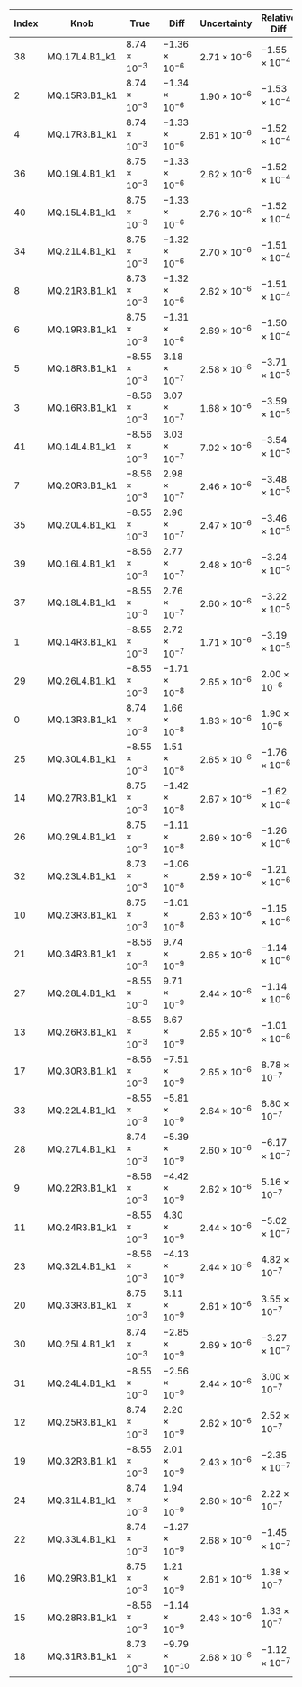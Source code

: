 | Index |   Knob   |   True   |   Diff   | Uncertainty | Relative Diff | Relative Uncertainty |
|-------|----------|----------|----------|-------------|---------------|----------------------|
|38|MQ.17L4.B1_k1|$8.74\times10^{-3}$|$-1.36\times10^{-6}$|$2.71\times10^{-6}$|$-1.55\times10^{-4}$|$3.10\times10^{-4}$|
|2|MQ.15R3.B1_k1|$8.74\times10^{-3}$|$-1.34\times10^{-6}$|$1.90\times10^{-6}$|$-1.53\times10^{-4}$|$2.18\times10^{-4}$|
|4|MQ.17R3.B1_k1|$8.74\times10^{-3}$|$-1.33\times10^{-6}$|$2.61\times10^{-6}$|$-1.52\times10^{-4}$|$2.99\times10^{-4}$|
|36|MQ.19L4.B1_k1|$8.75\times10^{-3}$|$-1.33\times10^{-6}$|$2.62\times10^{-6}$|$-1.52\times10^{-4}$|$3.00\times10^{-4}$|
|40|MQ.15L4.B1_k1|$8.75\times10^{-3}$|$-1.33\times10^{-6}$|$2.76\times10^{-6}$|$-1.52\times10^{-4}$|$3.16\times10^{-4}$|
|34|MQ.21L4.B1_k1|$8.75\times10^{-3}$|$-1.32\times10^{-6}$|$2.70\times10^{-6}$|$-1.51\times10^{-4}$|$3.09\times10^{-4}$|
|8|MQ.21R3.B1_k1|$8.73\times10^{-3}$|$-1.32\times10^{-6}$|$2.62\times10^{-6}$|$-1.51\times10^{-4}$|$3.00\times10^{-4}$|
|6|MQ.19R3.B1_k1|$8.75\times10^{-3}$|$-1.31\times10^{-6}$|$2.69\times10^{-6}$|$-1.50\times10^{-4}$|$3.07\times10^{-4}$|
|5|MQ.18R3.B1_k1|$-8.55\times10^{-3}$|$3.18\times10^{-7}$|$2.58\times10^{-6}$|$-3.71\times10^{-5}$|$3.01\times10^{-4}$|
|3|MQ.16R3.B1_k1|$-8.56\times10^{-3}$|$3.07\times10^{-7}$|$1.68\times10^{-6}$|$-3.59\times10^{-5}$|$1.97\times10^{-4}$|
|41|MQ.14L4.B1_k1|$-8.56\times10^{-3}$|$3.03\times10^{-7}$|$7.02\times10^{-6}$|$-3.54\times10^{-5}$|$8.21\times10^{-4}$|
|7|MQ.20R3.B1_k1|$-8.56\times10^{-3}$|$2.98\times10^{-7}$|$2.46\times10^{-6}$|$-3.48\times10^{-5}$|$2.87\times10^{-4}$|
|35|MQ.20L4.B1_k1|$-8.55\times10^{-3}$|$2.96\times10^{-7}$|$2.47\times10^{-6}$|$-3.46\times10^{-5}$|$2.88\times10^{-4}$|
|39|MQ.16L4.B1_k1|$-8.56\times10^{-3}$|$2.77\times10^{-7}$|$2.48\times10^{-6}$|$-3.24\times10^{-5}$|$2.90\times10^{-4}$|
|37|MQ.18L4.B1_k1|$-8.55\times10^{-3}$|$2.76\times10^{-7}$|$2.60\times10^{-6}$|$-3.22\times10^{-5}$|$3.04\times10^{-4}$|
|1|MQ.14R3.B1_k1|$-8.55\times10^{-3}$|$2.72\times10^{-7}$|$1.71\times10^{-6}$|$-3.19\times10^{-5}$|$2.00\times10^{-4}$|
|29|MQ.26L4.B1_k1|$-8.55\times10^{-3}$|$-1.71\times10^{-8}$|$2.65\times10^{-6}$|$2.00\times10^{-6}$|$3.10\times10^{-4}$|
|0|MQ.13R3.B1_k1|$8.74\times10^{-3}$|$1.66\times10^{-8}$|$1.83\times10^{-6}$|$1.90\times10^{-6}$|$2.09\times10^{-4}$|
|25|MQ.30L4.B1_k1|$-8.55\times10^{-3}$|$1.51\times10^{-8}$|$2.65\times10^{-6}$|$-1.76\times10^{-6}$|$3.10\times10^{-4}$|
|14|MQ.27R3.B1_k1|$8.75\times10^{-3}$|$-1.42\times10^{-8}$|$2.67\times10^{-6}$|$-1.62\times10^{-6}$|$3.05\times10^{-4}$|
|26|MQ.29L4.B1_k1|$8.75\times10^{-3}$|$-1.11\times10^{-8}$|$2.69\times10^{-6}$|$-1.26\times10^{-6}$|$3.07\times10^{-4}$|
|32|MQ.23L4.B1_k1|$8.73\times10^{-3}$|$-1.06\times10^{-8}$|$2.59\times10^{-6}$|$-1.21\times10^{-6}$|$2.96\times10^{-4}$|
|10|MQ.23R3.B1_k1|$8.75\times10^{-3}$|$-1.01\times10^{-8}$|$2.63\times10^{-6}$|$-1.15\times10^{-6}$|$3.01\times10^{-4}$|
|21|MQ.34R3.B1_k1|$-8.56\times10^{-3}$|$9.74\times10^{-9}$|$2.65\times10^{-6}$|$-1.14\times10^{-6}$|$3.10\times10^{-4}$|
|27|MQ.28L4.B1_k1|$-8.55\times10^{-3}$|$9.71\times10^{-9}$|$2.44\times10^{-6}$|$-1.14\times10^{-6}$|$2.85\times10^{-4}$|
|13|MQ.26R3.B1_k1|$-8.55\times10^{-3}$|$8.67\times10^{-9}$|$2.65\times10^{-6}$|$-1.01\times10^{-6}$|$3.10\times10^{-4}$|
|17|MQ.30R3.B1_k1|$-8.56\times10^{-3}$|$-7.51\times10^{-9}$|$2.65\times10^{-6}$|$8.78\times10^{-7}$|$3.10\times10^{-4}$|
|33|MQ.22L4.B1_k1|$-8.55\times10^{-3}$|$-5.81\times10^{-9}$|$2.64\times10^{-6}$|$6.80\times10^{-7}$|$3.09\times10^{-4}$|
|28|MQ.27L4.B1_k1|$8.74\times10^{-3}$|$-5.39\times10^{-9}$|$2.60\times10^{-6}$|$-6.17\times10^{-7}$|$2.97\times10^{-4}$|
|9|MQ.22R3.B1_k1|$-8.56\times10^{-3}$|$-4.42\times10^{-9}$|$2.62\times10^{-6}$|$5.16\times10^{-7}$|$3.06\times10^{-4}$|
|11|MQ.24R3.B1_k1|$-8.55\times10^{-3}$|$4.30\times10^{-9}$|$2.44\times10^{-6}$|$-5.02\times10^{-7}$|$2.86\times10^{-4}$|
|23|MQ.32L4.B1_k1|$-8.56\times10^{-3}$|$-4.13\times10^{-9}$|$2.44\times10^{-6}$|$4.82\times10^{-7}$|$2.85\times10^{-4}$|
|20|MQ.33R3.B1_k1|$8.75\times10^{-3}$|$3.11\times10^{-9}$|$2.61\times10^{-6}$|$3.55\times10^{-7}$|$2.98\times10^{-4}$|
|30|MQ.25L4.B1_k1|$8.74\times10^{-3}$|$-2.85\times10^{-9}$|$2.69\times10^{-6}$|$-3.27\times10^{-7}$|$3.08\times10^{-4}$|
|31|MQ.24L4.B1_k1|$-8.55\times10^{-3}$|$-2.56\times10^{-9}$|$2.44\times10^{-6}$|$3.00\times10^{-7}$|$2.86\times10^{-4}$|
|12|MQ.25R3.B1_k1|$8.74\times10^{-3}$|$2.20\times10^{-9}$|$2.62\times10^{-6}$|$2.52\times10^{-7}$|$3.00\times10^{-4}$|
|19|MQ.32R3.B1_k1|$-8.55\times10^{-3}$|$2.01\times10^{-9}$|$2.43\times10^{-6}$|$-2.35\times10^{-7}$|$2.85\times10^{-4}$|
|24|MQ.31L4.B1_k1|$8.74\times10^{-3}$|$1.94\times10^{-9}$|$2.60\times10^{-6}$|$2.22\times10^{-7}$|$2.98\times10^{-4}$|
|22|MQ.33L4.B1_k1|$8.74\times10^{-3}$|$-1.27\times10^{-9}$|$2.68\times10^{-6}$|$-1.45\times10^{-7}$|$3.07\times10^{-4}$|
|16|MQ.29R3.B1_k1|$8.75\times10^{-3}$|$1.21\times10^{-9}$|$2.61\times10^{-6}$|$1.38\times10^{-7}$|$2.98\times10^{-4}$|
|15|MQ.28R3.B1_k1|$-8.56\times10^{-3}$|$-1.14\times10^{-9}$|$2.43\times10^{-6}$|$1.33\times10^{-7}$|$2.84\times10^{-4}$|
|18|MQ.31R3.B1_k1|$8.73\times10^{-3}$|$-9.79\times10^{-10}$|$2.68\times10^{-6}$|$-1.12\times10^{-7}$|$3.07\times10^{-4}$|
